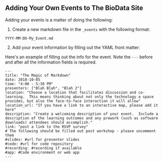 ## Adding Your Own Events to The BioData Site

Adding your events is a matter of doing the following:

1. Create a new markdown file in the `_events` with the following format:

`YYYY-MM-DD-My_Event.md`

2. Add your event information by filling out the YAML front matter:

Here's an example of filling out the info for the event. Note the `---` before and after all the information fields is required.

```
---
title: "The Magic of Markdown"
date: 2018-10-05
time: "4:00 - 5:30 PM"
presenters: ["Blah Blah", "Blah 2"]
location: "Choose a location that facilitates discussion and co-learning.  This means thinking about not only the technology a space provides, but also the face-to-face interaction it will allow"
location_url: "If you have a link to an interactive map, please add it here"
description: "Create a welcoming description of your event.  Include a description of the learning outcomes and any prework (such as software downloads) attendees should accomplish."
link: "post a link to the RSVP survey"
# The following should be filled out post workshop - please uncomment them
#slides: #url for presenter slides
#code: #url for code repository
#recording: #recording if available
#app: #Code environment or web app
---
```
